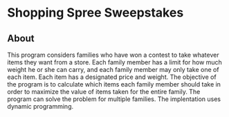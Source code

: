 
# Shopping Spree Sweepstakes
## About
This program considers families who have won a contest to take whatever items they want from a store. Each family member has a limit for how much weight he or she can carry, and each family member may only take one of each item. Each item has a designated price and weight. The objective of the program is to calculate which items each family member should take in order to maximize the value of items taken for the entire family. The program can solve the problem for multiple families. The implentation uses dynamic programming.
